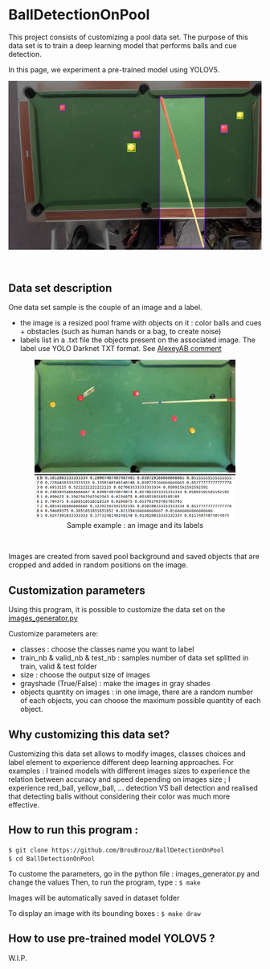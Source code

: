 # BallDetectionOnPool

This project consists of customizing a pool data set.
The purpose of this data set is to train a deep learning model that performs balls and cue detection.

In this page, we experiment a pre-trained model using YOLOV5.

<p align="center">
  <img src="images_readme/images_bboxs_labelled.png"/>
</p>
<br/>

## Data set description

One data set sample is the couple of an image and a label.
* the image is a resized pool frame with objects on it : color balls and cues + obstacles (such as human hands or a bag, to create noise)
* labels list in a .txt file the objects present on the associated image. The label use YOLO Darknet TXT format. See [AlexeyAB comment](https://github.com/AlexeyAB/Yolo_mark/issues/60)

<p align="center">
  <img src="dataset/train/images/0000.jpeg" width="400" />
  <img src="images_readme/labelTXT.png" width="400" />
  <br/>
  Sample example : an image and its labels
</p>
<br/>

Images are created from saved pool background and saved objects that are cropped and added in random positions on the image.

## Customization parameters

Using this program, it is possible to customize the data set on the [images_generator.py](/images_generator.py)

Customize parameters are:
* classes : choose the classes name you want to label
* train_nb & valid_nb & test_nb : samples number of data set splitted in train, valid & test folder
* size : choose the output size of images
* grayshade (True/False) : make the images in gray shades
* objects quantity on images : in one image, there are a random number of each objects, you can choose the maximum possible quantity of each object.

## Why customizing this data set?

Customizing this data set allows to modify images, classes choices and label element to experience different deep learning approaches.
For examples : I trained models with different images sizes to experience the relation between accuracy and speed depending on images size ; I experience red_ball, yellow_ball, ... detection VS ball detection and realised that detecting balls without considering their color was much more effective.

## How to run this program :

`$ git clone https://github.com/BrouBrouz/BallDetectionOnPool`
<br/>
`$ cd BallDetectionOnPool`

To custome the parameters, go in the python file : images_generator.py and change the values
Then, to run the program, type : 
`$ make`

Images will be automatically saved in dataset folder

To display an image with its bounding boxes : `$ make draw`

## How to use pre-trained model YOLOV5 ?

W.I.P.
